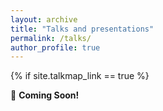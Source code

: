 ```yaml
---
layout: archive
title: "Talks and presentations"
permalink: /talks/
author_profile: true
---
```


{% if site.talkmap_link == true %}


🚀 **Coming Soon!**
